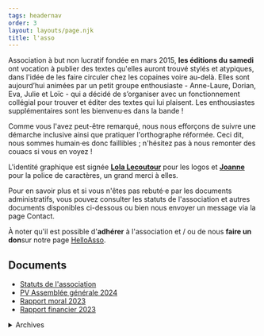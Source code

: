 ```yaml
---
tags: headernav
order: 3
layout: layouts/page.njk
title: l'asso
---
```

Association à but non lucratif fondée en mars 2015, **les éditions du samedi** ont vocation à publier des textes qu'elles auront trouvé stylés et atypiques, dans l'idée de les faire circuler chez les copaines voire au-delà. Elles sont aujourd’hui animées par un petit groupe enthousiaste - Anne-Laure, Dorian, Eva, Julie et Loïc - qui a décidé de s’organiser avec un fonctionnement collégial pour trouver et éditer des textes qui lui plaisent. Les enthousiastes supplémentaires sont les bienvenu·es dans la bande !

Comme vous l'avez peut-être remarqué, nous nous efforçons de suivre une démarche inclusive ainsi que pratiquer l'orthographe réformée. Ceci dit, nous sommes humain·es donc faillibles ; n'hésitez pas à nous remonter des couacs si vous en voyez !

L'identité graphique est signée **[Lola Lecoutour](https://lolalecoutour.com/)** pour les logos et **[Joanne](https://www.instagram.com/andaludoodles/)** pour la police de caractères, un grand merci à elles.

Pour en savoir plus et si vous n'êtes pas rebuté·e par les documents administratifs, vous pouvez consulter les statuts de l'association et autres documents disponibles ci-dessous ou bien nous envoyer un message via la page Contact.

<div class="notice">
   <p>À noter qu'il est possible d'<strong>adhérer</strong> à l'association et / ou de nous <strong>faire un don</strong>sur notre page <a href="https://www.helloasso.com/associations/les-editions-du-samedi" target="_blank" title="Lien vers notre page HelloAsso">HelloAsso</a>.</p>
</div>

## Documents
- [Statuts de l'association](/_assets/uploads/files/statuts.pdf)
- [PV Assemblée générale 2024](/_assets/uploads/files/pv-assembleegenerale-20240303.pdf)
- [Rapport moral 2023](/_assets/uploads/files/rapport-moral-samedi-2023.pdf)
- [Rapport financier 2023](/_assets/uploads/files/rapport-financier-2023.pdf)

<details>
    <summary>Archives</summary>

#### 2023
- [PV Assemblée générale 2023](/_assets/uploads/files/archives/2023/pv-assembleegenerale-20230305.pdf)
- [Rapport moral 2022](/_assets/uploads/files/archives/2023/rapport-moral-samedi-2022.pdf)
- [Rapport financier 2022](/_assets/uploads/files/archives/2023/rapport-financier-2022.pdf)

#### 2022
- [PV assemblée générale 2022](/_assets/uploads/files/archives/2022/pv-assembleegenerale-20220306.pdf)
- [Rapport moral 2021](/_assets/uploads/files/archives/2022/rapport-moral-samedi-2021.pdf)
- [Rapport financier 2021](/_assets/uploads/files/archives/2022/rapport-financier-2021.pdf)

#### 2021
- [PV Assemblée générale 2021](/_assets/uploads/files/archives/2021/20210321-assemblee_generale-pv_sans-signature.pdf)
- [Rapport moral 2020](/_assets/uploads/files/archives/2021/rapport-moral-2020.pdf)
- [Rapport financier 2020](/_assets/uploads/files/archives/2021/rapport-financier-2020.pdf)

#### 2020
- [PV Assemblée Générale 2020](/_assets/uploads/files/archives/2020/20200417-assemblee_generale-pv_sans-signature.pdf)
- [Rapport moral 2019](/_assets/uploads/files/archives/2020/rapport-d-activites-2019-2020.pdf)
- [Rapport financier 2019](/_assets/uploads/files/archives/2020/rapport-financier-2019.pdf)

#### 2019
- [PV Assemblée Générale 2019](/_assets/uploads/files/archives/2019/pv-assembleegenerale-09032019.pdf)
- [Rapport moral 2018](/_assets/uploads/files/archives/2019/rapport-d-activites-2018-2019.pdf)
- [Rapport financier 2018](/_assets/uploads/files/archives/2019/rapport-financier-2018.pdf)

#### 2018
- [PV Assemblée Générale 2018](/_assets/uploads/files/archives/2018/pv-assembleegenerale-17032018.pdf)
- [Rapport moral 2017](/_assets/uploads/files/archives/2018/rapport-d-activites-2017-2018.pdf)
- [Rapport financier 2017](/_assets/uploads/files/archives/2018/rapport-financier-2017.pdf)

#### 2017
- [PV Assemblée Générale 2017](/_assets/uploads/files/archives/2017/pv-assembleegenerale-15032017.pdf)
- [Rapport moral 2016](/_assets/uploads/files/archives/2017/rapport-d-activites-2016-2017.pdf)
- [Rapport financier 2016](/_assets/uploads/files/archives/2017/rapport-financier-2016.pdf)

#### 2016
- [PV Assemblée Générale 2016](/_assets/uploads/files/archives/2016/pv-assembleegenerale-16032016.pdf)
- [Rapport moral 2015](/_assets/uploads/files/archives/2016/rapport-d-activites-2015-2016.pdf)
- [Rapport financier 2015](/_assets/uploads/files/archives/2016/rapport-financier-2015.pdf)

#### 2015
- [PV Assemblée Générale 2015](/_assets/uploads/files/archives/2015/pv-assembleegenerale-23032015.pdf)
- [Statuts de l'association (v1)](/_assets/uploads/files/archives/2015/statutsv1.pdf)
- [PV Assemblée Générale Constitutive](/_assets/uploads/files/archives/2015/pv-assembleegeneraleconstitutive.pdf)
</details>